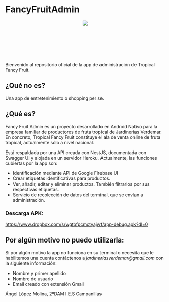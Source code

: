 # FancyFruitAdmin

<p align="center">
  <img src="https://coraa776fff39610ff48570b1b890.herokuapp.com/assets/logo.svg" />
</p>

<br/>
<br/>
<br/>
<br/>
<br/>

Bienvenido al repositorio oficial de la app de administración de Tropical Fancy Fruit.

## ¿Qué no es?
Una app de entretenimiento o shopping per se.

## ¿Qué es?
Fancy Fruit Admin es un proyecto desarrollado en Android Nativo para la empresa familiar de productores de fruta tropical de Jardinerías Verdemar. En concreto, Tropical Fancy Fruit constituye el ala de venta online de fruta tropical, actualmente sólo a nivel nacional.

Está respaldada por una API creada con NestJS, documentada con Swagger UI y alojada en un servidor Heroku. 
Actualmente, las funciones cubiertas por la app son:

- Identificación mediante API de Google Firebase UI
- Crear etiquetas identificativas para productos.
- Ver, añadir, editar y eliminar productos. También filtrarlos por sus respectivas etiquetas.
- Servicio de recolección de datos del terminal, que se envían a administración.

### Descarga APK: 

https://www.dropbox.com/s/wgtbfpcmctyajwf/app-debug.apk?dl=0

## Por algún motivo no puedo utilizarla:

Si por algún motivo la app no funciona en su terminal o necesita que le habilitemos una cuenta contáctenos a _jardineriasverdemar@gmail.com_ con la siguiente información:

- Nombre y primer apellido
- Nombre de usuario
- Email creado con extensión Gmail



Ángel López Molina, 2ºDAM I.E.S Campanillas
